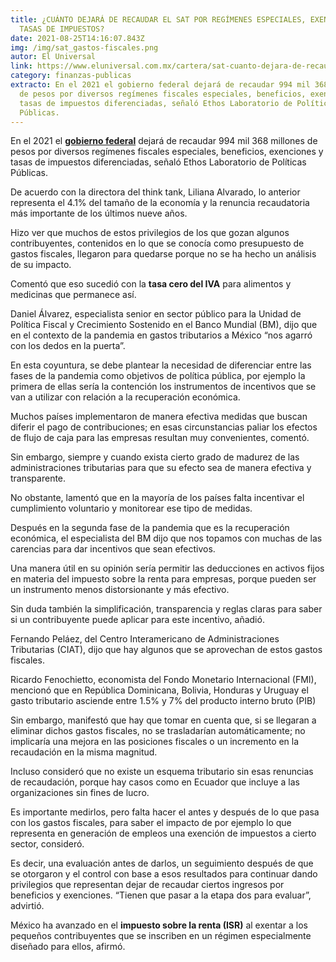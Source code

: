 ```yaml
---
title: ¿CUÁNTO DEJARÁ DE RECAUDAR EL SAT POR REGÍMENES ESPECIALES, EXENCIONES Y
  TASAS DE IMPUESTOS?
date: 2021-08-25T14:16:07.843Z
img: /img/sat_gastos-fiscales.png
autor: El Universal
link: https://www.eluniversal.com.mx/cartera/sat-cuanto-dejara-de-recaudar-por-regimenes-especiales-exenciones-y-tasas-de-impuestos
category: finanzas-publicas
extracto: En el 2021 el gobierno federal dejará de recaudar 994 mil 368 millones
  de pesos por diversos regímenes fiscales especiales, beneficios, exenciones y
  tasas de impuestos diferenciadas, señaló Ethos Laboratorio de Políticas
  Públicas.
---
```

<!--StartFragment-->

En el 2021 el **[gobierno federal](https://www.eluniversal.com.mx//tag/sat)** dejará de recaudar 994 mil 368 millones de pesos por diversos regímenes fiscales especiales, beneficios, exenciones y tasas de impuestos diferenciadas, señaló Ethos Laboratorio de Políticas Públicas.

De acuerdo con la directora del think tank, Liliana Alvarado, lo anterior representa el 4.1% del tamaño de la economía y la renuncia recaudatoria más importante de los últimos nueve años.

Hizo ver que muchos de estos privilegios de los que gozan algunos contribuyentes, contenidos en lo que se conocía como presupuesto de gastos fiscales, llegaron para quedarse porque no se ha hecho un análisis de su impacto.

Comentó que eso sucedió con la **tasa cero del IVA** para alimentos y medicinas que permanece así.

Daniel Álvarez, especialista senior en sector público para la Unidad de Política Fiscal y Crecimiento Sostenido en el Banco Mundial (BM), dijo que en el contexto de la pandemia en gastos tributarios a México “nos agarró con los dedos en la puerta”.

En esta coyuntura, se debe plantear la necesidad de diferenciar entre las fases de la pandemia como objetivos de política pública, por ejemplo la primera de ellas sería la contención los instrumentos de incentivos que se van a utilizar con relación a la recuperación económica.

Muchos países implementaron de manera efectiva medidas que buscan diferir el pago de contribuciones; en esas circunstancias paliar los efectos de flujo de caja para las empresas resultan muy convenientes, comentó.

Sin embargo, siempre y cuando exista cierto grado de madurez de las administraciones tributarias para que su efecto sea de manera efectiva y transparente.

No obstante, lamentó que en la mayoría de los países falta incentivar el cumplimiento voluntario y monitorear ese tipo de medidas.

Después en la segunda fase de la pandemia que es la recuperación económica, el especialista del BM dijo que nos topamos con muchas de las carencias para dar incentivos que sean efectivos.

Una manera útil en su opinión sería permitir las deducciones en activos fijos en materia del impuesto sobre la renta para empresas, porque pueden ser un instrumento menos distorsionante y más efectivo.

Sin duda también la simplificación, transparencia y reglas claras para saber si un contribuyente puede aplicar para este incentivo, añadió.

Fernando Peláez, del Centro Interamericano de Administraciones Tributarias (CIAT), dijo que hay algunos que se aprovechan de estos gastos fiscales.

Ricardo Fenochietto, economista del Fondo Monetario Internacional (FMI), mencionó que en República Dominicana, Bolivia, Honduras y Uruguay el gasto tributario asciende entre 1.5% y 7% del producto interno bruto (PIB)

Sin embargo, manifestó que hay que tomar en cuenta que, si se llegaran a eliminar dichos gastos fiscales, no se trasladarían automáticamente; no implicaría una mejora en las posiciones fiscales o un incremento en la recaudación en la misma magnitud.

Incluso consideró que no existe un esquema tributario sin esas renuncias de recaudación, porque hay casos como en Ecuador que incluye a las organizaciones sin fines de lucro.

Es importante medirlos, pero falta hacer el antes y después de lo que pasa con los gastos fiscales, para saber el impacto de por ejemplo lo que representa en generación de empleos una exención de impuestos a cierto sector, consideró.

Es decir, una evaluación antes de darlos, un seguimiento después de que se otorgaron y el control con base a esos resultados para continuar dando privilegios que representan dejar de recaudar ciertos ingresos por beneficios y exenciones. “Tienen que pasar a la etapa dos para evaluar”, advirtió.

México ha avanzado en el **impuesto sobre la renta (ISR)** al exentar a los pequeños contribuyentes que se inscriben en un régimen especialmente diseñado para ellos, afirmó.

<!--EndFragment-->